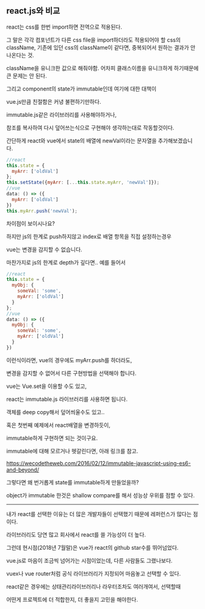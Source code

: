 ## react.js와 비교

react는 css를 한번 import하면 전역으로 적용된다. 

그 말은 각각 컴포넌트가 다른 css file을 import하더라도 적용되어야 할 css의 className, 
기존에 있던 css의 className이 같다면, 중복되어서 원하는 결과가 안나온다는 것. 

className을 유니크한 값으로 해줘야함. 어차피 클래스이름을 유니크하게 하기때문에 큰 문제는 안 된다. 

그리고 component의 state가 immutable인데 여기에 대한 대책이

vue.js만큼 친절함은 커녕 불편하기만하다.

immutable.js같은 라이브러리를 사용해야하거나, 

참조를 복사하여 다시 덮어쓰는식으로 구현해야 생각하는대로 작동할것이다. 

간단하게 react와 vue에서 state의 배열에 newVal이라는 문자열을 추가해보겠습니다.
```js
//react
this.state = {
  myArr: ['oldVal']
};
this.setState({myArr: [...this.state.myArr, 'newVal']});
//vue
data: () => ({
  myArr: ['oldVal']
})
this.myArr.push('newVal');
```
차이점이 보이시나요?

하지만 js의 한계로 push하지않고 index로 배열 항목을 직접 설정하는경우

vue는 변경을 감지할 수 없습니다.

마찬가지로 js의 한계로 depth가 깊다면.. 예를 들어서
```js
//react
this.state = {
  myObj: {
    someVal: 'some',
    myArr: ['oldVal']  
  }
};
//vue
data: () => ({
  myObj: {
    someVal: 'some',
    myArr: ['oldVal']
  }
})
```
이런식이라면, vue의 경우에도 myArr.push를 하더라도,

변경을 감지할 수 없어서 다른 구현방법을 선택해야 합니다.

vue는 Vue.set을 이용할 수도 있고,

react는 immutable.js 라이브러리를 사용하면 됩니다.

객체를 deep copy해서 덮어씌울수도 있고..

혹은 첫번째 예제에서 react배열을 변경하듯이,

immutable하게 구현하면 되는 것이구요.

immutable에 대해 모르거나 헷갈린다면, 아래 링크를 참고.

https://wecodetheweb.com/2016/02/12/immutable-javascript-using-es6-and-beyond/


그렇다면 왜 번거롭게 state를 immutable하게 만들었을까?

object가 immutable 한것은 shallow compare를 해서 성능상 우위를 점할 수 있다. 

-----------------

내가 react를 선택한 이유는 더 많은 개발자들이 선택했기 때문에 레퍼런스가 많다는 점이다. 

라이브러리도 당연 많고 회사에서 react를 쓸 가능성이 더 높다.

그런데 현시점(2018년 7월말)은 vue가 react의 github star수를 뛰어넘었다.

vue.js로 마음이 조금씩 넘어가는 시점이었는데, 다른 사람들도 그랬나보다. 

vuex나 vue router처럼 공식 라이브러리가 지정되어 마음놓고 선택할 수 있다.

react같은 경우에는 상태관리라이브러리나 라우터조차도 여러개여서, 선택할때

어떤게 프로젝트에 더 적합한지, 더 좋을지 고민을 해야한다.
